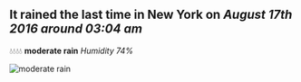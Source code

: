 ## It rained the last time in New York on *August 17th 2016 around 03:04 am*
💧💧💧💧  **moderate rain** *Humidity 74%*

![moderate rain](http://openweathermap.org/img/w/10n.png)
